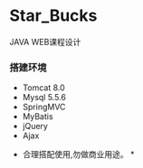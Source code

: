 # Star_Bucks
 JAVA WEB课程设计  
   
 ### 搭建环境  
 + Tomcat 8.0  
 + Mysql 5.5.6  
 + SpringMVC
 + MyBatis
 + jQuery
 + Ajax

* 合理搭配使用,勿做商业用途。 *
